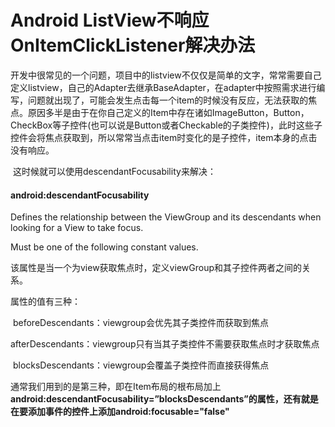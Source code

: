 # Android ListView不响应OnItemClickListener解决办法

开发中很常见的一个问题，项目中的listview不仅仅是简单的文字，常常需要自己定义listview，自己的Adapter去继承BaseAdapter，在adapter中按照需求进行编写，问题就出现了，可能会发生点击每一个item的时候没有反应，无法获取的焦点。原因多半是由于在你自己定义的Item中存在诸如ImageButton，Button，CheckBox等子控件(也可以说是Button或者Checkable的子类控件)，此时这些子控件会将焦点获取到，所以常常当点击item时变化的是子控件，item本身的点击没有响应。

​    这时候就可以使用descendantFocusability来解决：

#### android:descendantFocusability

Defines the relationship between the ViewGroup and its descendants when looking for a View to take focus.

Must be one of the following constant values.

 

该属性是当一个为view获取焦点时，定义viewGroup和其子控件两者之间的关系。

属性的值有三种：

​        beforeDescendants：viewgroup会优先其子类控件而获取到焦点

​        afterDescendants：viewgroup只有当其子类控件不需要获取焦点时才获取焦点

​        blocksDescendants：viewgroup会覆盖子类控件而直接获得焦点

 

通常我们用到的是第三种，即在Item布局的根布局加上**android:descendantFocusability=”blocksDescendants”**的属性，还有就是在要添加事件的控件上添加**android:focusable="false"**